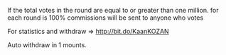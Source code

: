 If the total votes in the round are equal to or greater than one million.
for each round is 100% commissions will be sent to anyone who votes

For statistics and withdraw => http://bit.do/KaanKOZAN

Auto withdraw in 1 mounts.



